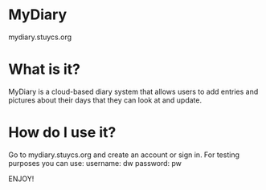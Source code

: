 # MyDiary
mydiary.stuycs.org

# What is it?
MyDiary is a cloud-based diary system that allows users to add entries and pictures about their days that they can look at and update.

# How do I use it?
Go to mydiary.stuycs.org and create an account or sign in. For testing purposes you can use:
        username: dw
        password: pw
        
ENJOY!
